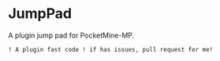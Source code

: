# JumpPad
A plugin jump pad for PocketMine-MP.

`
! A plugin fast code !
if has issues, pull request for me!
`
